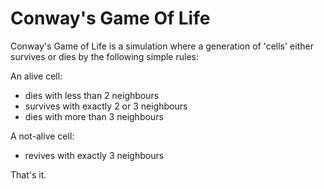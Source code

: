 Conway's Game Of Life
=====================

Conway's Game of Life is a simulation where a generation of 'cells' either survives or dies by the following simple rules:

An alive cell:
- dies with less than 2 neighbours
- survives with exactly 2 or 3 neighbours
- dies with more than 3 neighbours

A not-alive cell:
- revives with exactly 3 neighbours

That's it.



